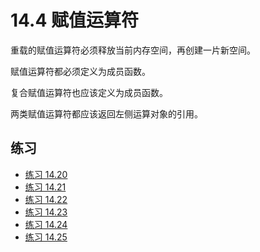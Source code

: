 # 14.4 赋值运算符

重载的赋值运算符必须释放当前内存空间，再创建一片新空间。

赋值运算符都必须定义为成员函数。

复合赋值运算符也应该定义为成员函数。

两类赋值运算符都应该返回左侧运算对象的引用。

## 练习

* [练习 14.20](../src/quiz_14.20.md)
* [练习 14.21](../src/quiz_14.21.md)
* [练习 14.22](../src/quiz_14.22.md)
* [练习 14.23](../src/quiz_14.23.md)
* [练习 14.24](../src/quiz_14.24.cpp)
* [练习 14.25](../src/quiz_14.25.md)
